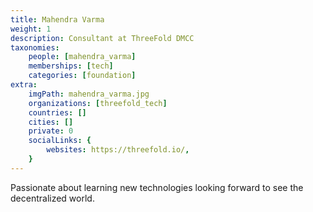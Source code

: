 ```yaml
---
title: Mahendra Varma
weight: 1
description: Consultant at ThreeFold DMCC
taxonomies:
    people: [mahendra_varma]
    memberships: [tech]
    categories: [foundation]
extra:
    imgPath: mahendra_varma.jpg
    organizations: [threefold_tech]
    countries: []
    cities: []
    private: 0
    socialLinks: {
        websites: https://threefold.io/,
    }
---
```



Passionate about learning new technologies looking forward to see the decentralized world.

